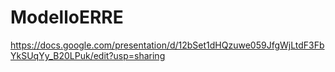 # ModelloERRE
https://docs.google.com/presentation/d/12bSet1dHQzuwe059JfgWjLtdF3FbYkSUqYy_B20LPuk/edit?usp=sharing
